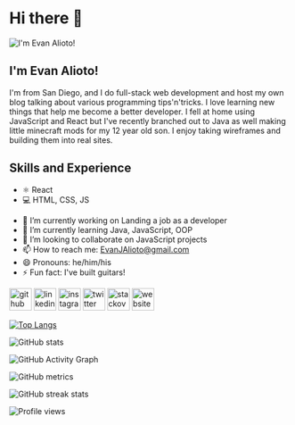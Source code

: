 # Hi there 👋
![I'm Evan Alioto!](https://media-exp1.licdn.com/dms/image/C4E16AQHwkqqj5ovycQ/profile-displaybackgroundimage-shrink_350_1400/0/1619046734790?e=1632960000&v=beta&t=Rvz2o-mbqHpKf9XD-iYIQGb-kq4_C-ZUFiAl9H8WvY8)

## I'm Evan Alioto!

  I'm from San Diego, and I do full-stack web development and host my own blog talking about various programming tips'n'tricks. I love learning new things that help me become a better developer. I fell at home using JavaScript and React but I've recently branched out to Java as well making little minecraft mods for my 12 year old son. I enjoy taking wireframes and building them into real sites.

## Skills and Experience
* ⚛️ React
* 💻 HTML, CSS, JS

- 🔭 I’m currently working on Landing a job as a developer 
- 🌱 I’m currently learning Java, JavaScript, OOP 
- 👯 I’m looking to collaborate on JavaScript projects 
- 📫 How to reach me: EvanJAlioto@gmail.com 
- 😄 Pronouns: he/him/his 
- ⚡ Fun fact: I've built guitars! 


[<img src='https://cdn.jsdelivr.net/npm/simple-icons@3.0.1/icons/github.svg' alt='github' height='40'>](https://github.com/AlignSD)  [<img src='https://cdn.jsdelivr.net/npm/simple-icons@3.0.1/icons/linkedin.svg' alt='linkedin' height='40'>](https://www.linkedin.com/in/Evan-Alioto/)  [<img src='https://cdn.jsdelivr.net/npm/simple-icons@3.0.1/icons/instagram.svg' alt='instagram' height='40'>](https://www.instagram.com/Evan_SD/)  [<img src='https://cdn.jsdelivr.net/npm/simple-icons@3.0.1/icons/twitter.svg' alt='twitter' height='40'>](https://twitter.com/AlignSD)  [<img src='https://cdn.jsdelivr.net/npm/simple-icons@3.0.1/icons/stackoverflow.svg' alt='stackoverflow' height='40'>](https://stackoverflow.com/users/12342156)  [<img src='https://cdn.jsdelivr.net/npm/simple-icons@3.0.1/icons/icloud.svg' alt='website' height='40'>](https://aligncenter.io/)  

[![Top Langs](https://github-readme-stats.vercel.app/api/top-langs/?username=AlignSD)](https://github.com/anuraghazra/github-readme-stats)

![GitHub stats](https://github-readme-stats.vercel.app/api?username=AlignSD&show_icons=true)  

![GitHub Activity Graph](https://activity-graph.herokuapp.com/graph?username=AlignSD)  

![GitHub metrics](https://metrics.lecoq.io/AlignSD)  

![GitHub streak stats](https://github-readme-streak-stats.herokuapp.com/?user=AlignSD)  

![Profile views](https://gpvc.arturio.dev/AlignSD)  

